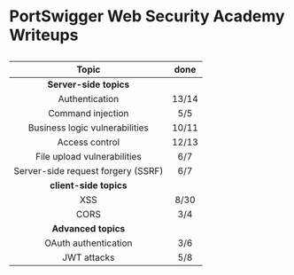 # PortSwigger Web Security Academy Writeups



## 

|               Topic                | done  |
| :--------------------------------: | :---: |
|       **Server-side topics**       |       |
|           Authentication           | 13/14 |
|         Command injection          |  5/5  |
|   Business logic vulnerabilities   | 10/11 |
|           Access control           | 12/13 |
|    File upload vulnerabilities     |  6/7  |
| Server-side request forgery (SSRF) |  6/7  |
|       **client-side topics**       |       |
|                XSS                 | 8/30  |
|                CORS                |  3/4  |
|        **Advanced topics**         |       |
|        OAuth authentication        |  3/6  |
|            JWT attacks             |  5/8  |
